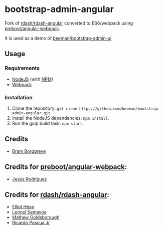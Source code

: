 # bootstrap-admin-angular

Fork of [rdash/rdash-angular](https://github.com/rdash/rdash-angular) converted to ES6/webpack using [preboot/angular-webpack](https://github.com/preboot/angular-webpack).

It is used as a demo of [beeman/bootstrap-admin-ui](https://github.com/beeman/bootstrap-admin-ui.git)

## Usage
### Requirements
* [NodeJS](http://nodejs.org/) (with [NPM](https://www.npmjs.org/))
* [Webpack](https://webpack.github.io/)

### Installation
1. Clone the repository: `git clone https://github.com/beeman/bootstrap-admin-angular.git`
2. Install the NodeJS dependencies: `npm install`.
3. Run the gulp build task: `npm start`.

## Credits
* [Bram Borggreve](https://github.com/beeman)

## Credits for [preboot/angular-webpack](https://github.com/preboot/angular-webpack):
* [Jesús Rodríguez](https://github.com/Foxandxss)


## Credits for [rdash/rdash-angular](https://github.com/rdash/rdash-angular):
* [Elliot Hesp](https://github.com/Ehesp)
* [Leonel Samayoa](https://github.com/lsamayoa)
* [Mathew Goldsborough](https://github.com/mgoldsborough)
* [Ricardo Pascua Jr](https://github.com/rdpascua)
